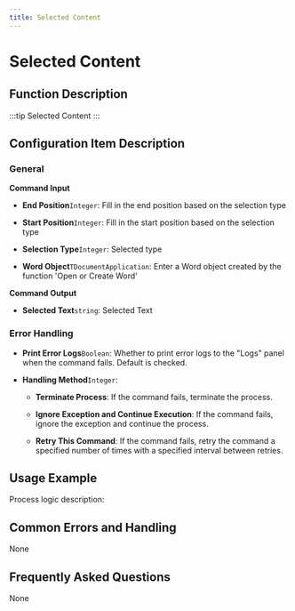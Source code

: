 ```yaml
---
title: Selected Content
---
```


# Selected Content

## Function Description

:::tip 
Selected Content
:::

## Configuration Item Description

### General

**Command Input**

- **End Position**`Integer`: Fill in the end position based on the selection type

- **Start Position**`Integer`: Fill in the start position based on the selection type

- **Selection Type**`Integer`: Selected type

- **Word Object**`TDocumentApplication`: Enter a Word object created by the function 'Open or Create Word'


**Command Output**

- **Selected Text**`string`: Selected Text


### Error Handling

- **Print Error Logs**`Boolean`: Whether to print error logs to the "Logs" panel when the command fails. Default is checked. 

- **Handling Method**`Integer`:

    - **Terminate Process**: If the command fails, terminate the process.

    - **Ignore Exception and Continue Execution**: If the command fails, ignore the exception and continue the process.

    - **Retry This Command**: If the command fails, retry the command a specified number of times with a specified interval between retries.

## Usage Example

Process logic description:

## Common Errors and Handling

None

## Frequently Asked Questions

None

